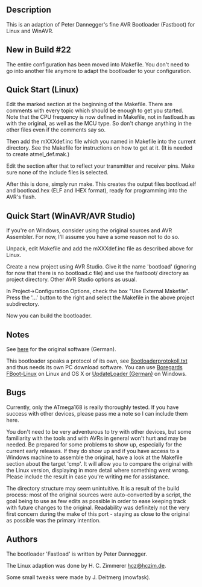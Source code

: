 ## Description

This is an adaption of Peter Dannegger's fine AVR Bootloader (Fastboot) for
Linux and WinAVR.


## New in Build #22

The entire configuration has been moved into Makefile.  You don't need to go
into another file anymore to adapt the bootloader to your configuration.

## Quick Start (Linux)

Edit the marked section at the beginning of the Makefile.  There are
comments with every topic which should be enough to get you started.  Note
that the CPU frequency is now defined in Makefile, not in fastload.h as with
the original, as well as the MCU type.  So don't change anything in the
other files even if the comments say so.

Then add the mXXXdef.inc file which you named in Makefile into the current
directory.  See the Makefile for instructions on how to get at it.  (It is
needed to create atmel_def.mak.)

Edit the section after that to reflect your transmitter and receiver pins.
Make sure none of the include files is selected.

After this is done, simply run make.  This creates the output files
bootload.elf and bootload.hex (ELF and IHEX format), ready for programming
into the AVR's flash.


## Quick Start (WinAVR/AVR Studio)
 
If you're on Windows, consider using the original sources and AVR Assembler.
For now, I'll assume you have a some reason not to do so.

Unpack, edit Makefile and add the mXXXdef.inc file as described above for
Linux.
 
Create a new project using AVR Studio.  Give it the name 'bootload'
(ignoring for now that there is no bootload.c file) and use the fastboot/
directory as project directory.  Other AVR Studio options as usual.

In Project->Configuration Options, check the box "Use External Makefile".
Press the '...' button to the right and select the Makefile in the above
project subdirectory.

Now you can build the bootloader.

## Notes

See [here](http://www.mikrocontroller.net/topic/73196) for the original
software (German).

This bootloader speaks a protocol of its own, see
[Bootloaderprotokoll.txt](http://www.mikrocontroller.net/attachment/27570/Bootloaderprotokoll.txt)
and thus needs its own PC download software. You can use
[Boregards FBoot-Linux](https://github.com/Boregard/FBoot-Linux) on Linux
and OS X or
[UpdateLoader (German)](http://luani.de/projekte/updateloader/) on Windows.

## Bugs

Currently, only the ATmega168 is really thoroughly tested.  If you have
success with other devices, please pass me a note so I can include them
here.

You don't need to be very adventurous to try with other devices, but some
familiarity with the tools and with AVRs in general won't hurt and may be
needed.  Be prepared for some problems to show up, especially for the
current early releases.  If they do show up and if you have access to a
Windows machine to assemble the original, have a look at the Makefile
section about the target 'cmp'.  It will allow you to compare the original
with the Linux version, displaying in more detail where something went
wrong.  Please include the result in case you're writing me for assistance.

The directory structure may seem unintuitive.  It is a result of the build
process: most of the original sources were auto-converted by a script, the
goal being to use as few edits as possible in order to ease keeping track
with future changes to the original.  Readability was definitely not the
very first concern during the make of this port - staying as close to the
original as possible was the primary intention.

## Authors

The bootloader 'Fastload' is written by Peter Dannegger.

The Linux adaption was done by H. C. Zimmerer <hcz@hczim.de>.

Some small tweaks were made by J. Deitmerg (mowfask).
